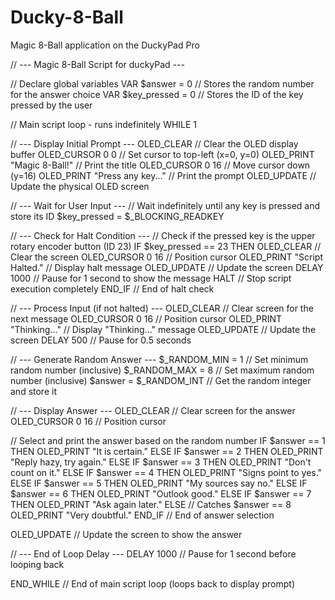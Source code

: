 # Ducky-8-Ball
 Magic 8-Ball application on the DuckyPad Pro

// --- Magic 8-Ball Script for duckyPad ---

// Declare global variables
VAR $answer = 0      // Stores the random number for the answer choice
VAR $key_pressed = 0 // Stores the ID of the key pressed by the user

// Main script loop - runs indefinitely
WHILE 1

  // --- Display Initial Prompt ---
  OLED_CLEAR             // Clear the OLED display buffer
  OLED_CURSOR 0 0        // Set cursor to top-left (x=0, y=0)
  OLED_PRINT "Magic 8-Ball!" // Print the title
  OLED_CURSOR 0 16       // Move cursor down (y=16)
  OLED_PRINT "Press any key..." // Print the prompt
  OLED_UPDATE            // Update the physical OLED screen

  // --- Wait for User Input ---
  // Wait indefinitely until any key is pressed and store its ID
  $key_pressed = $_BLOCKING_READKEY

  // --- Check for Halt Condition ---
  // Check if the pressed key is the upper rotary encoder button (ID 23)
  IF $key_pressed == 23 THEN
    OLED_CLEAR           // Clear the screen
    OLED_CURSOR 0 16     // Position cursor
    OLED_PRINT "Script Halted." // Display halt message
    OLED_UPDATE          // Update the screen
    DELAY 1000           // Pause for 1 second to show the message
    HALT                 // Stop script execution completely
  END_IF // End of halt check

  // --- Process Input (if not halted) ---
  OLED_CLEAR             // Clear screen for the next message
  OLED_CURSOR 0 16       // Position cursor
  OLED_PRINT "Thinking..."    // Display "Thinking..." message
  OLED_UPDATE            // Update the screen
  DELAY 500              // Pause for 0.5 seconds

  // --- Generate Random Answer ---
  $_RANDOM_MIN = 1       // Set minimum random number (inclusive)
  $_RANDOM_MAX = 8       // Set maximum random number (inclusive)
  $answer = $_RANDOM_INT // Get the random integer and store it

  // --- Display Answer ---
  OLED_CLEAR             // Clear screen for the answer
  OLED_CURSOR 0 16       // Position cursor

  // Select and print the answer based on the random number
  IF $answer == 1 THEN
    OLED_PRINT "It is certain."
  ELSE IF $answer == 2 THEN
    OLED_PRINT "Reply hazy, try again."
  ELSE IF $answer == 3 THEN
    OLED_PRINT "Don't count on it."
  ELSE IF $answer == 4 THEN
    OLED_PRINT "Signs point to yes."
  ELSE IF $answer == 5 THEN
    OLED_PRINT "My sources say no."
  ELSE IF $answer == 6 THEN
    OLED_PRINT "Outlook good."
  ELSE IF $answer == 7 THEN
    OLED_PRINT "Ask again later."
  ELSE // Catches $answer == 8
    OLED_PRINT "Very doubtful."
  END_IF // End of answer selection

  OLED_UPDATE            // Update the screen to show the answer

  // --- End of Loop Delay ---
  DELAY 1000             // Pause for 1 second before looping back

END_WHILE // End of main script loop (loops back to display prompt)
